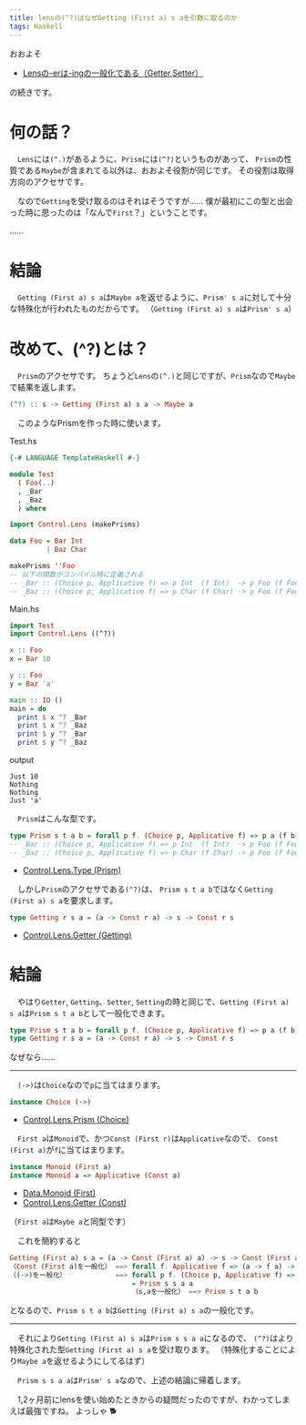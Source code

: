 ```yaml
---
title: lensの(^?)はなぜGetting (First a) s aを引数に取るのか
tags: Haskell
---
```

おおよそ

- [Lensの-erは-ingの一般化である（Getter,Setter）](./2017-08-13-lens-er-is-generalizing-of-ing.html)

の続きです。


# 何の話？
　`Lens`には`(^.)`があるように、`Prism`には`(^?)`というものがあって、
`Prism`の性質である`Maybe`が含まれてる以外は、おおよそ役割が同じです。
その役割は取得方向のアクセサです。

　なので`Getting`を受け取るのはそれはそうですが……
僕が最初にこの型と出会った時に思ったのは「なんで`First`？」ということです。

……


# 結論
　`Getting (First a) s a`は`Maybe a`を返せるように、`Prism' s a`に対して十分な特殊化が行われたものだからです。
（`Getting (First a) s a`は`Prism' s a`）


# 改めて、(^?)とは？
　`Prism`のアクセサです。
ちょうど`Lens`の`(^.)`と同じですが、`Prism`なので`Maybe`で結果を返します。

```haskell
(^?) :: s -> Getting (First a) s a -> Maybe a
```

　このようなPrismを作った時に使います。

Test.hs
```haskell
{-# LANGUAGE TemplateHaskell #-}

module Test
  ( Foo(..)
  , _Bar
  , _Baz
  ) where

import Control.Lens (makePrisms)

data Foo = Bar Int
         | Baz Char

makePrisms ''Foo
-- 以下の関数がコンパイル時に定義される
-- _Bar :: (Choice p, Applicative f) => p Int  (f Int)  -> p Foo (f Foo)
-- _Baz :: (Choice p, Applicative f) => p Char (f Char) -> p Foo (f Foo)
```

Main.hs
```haskell
import Test
import Control.Lens ((^?))

x :: Foo
x = Bar 10

y :: Foo
y = Baz 'a'

main :: IO ()
main = do
  print $ x ^? _Bar
  print $ x ^? _Baz
  print $ y ^? _Bar
  print $ y ^? _Baz
```

output
```
Just 10
Nothing
Nothing
Just 'a'
```

　`Prism`はこんな型です。

```haskell
type Prism s t a b = forall p f. (Choice p, Applicative f) => p a (f b) -> p s (f t)
-- _Bar :: (Choice p, Applicative f) => p Int  (f Int)  -> p Foo (f Foo)
-- _Baz :: (Choice p, Applicative f) => p Char (f Char) -> p Foo (f Foo)
```

- [Control.Lens.Type (Prism)](https://www.stackage.org/haddock/lts-8.11/lens-4.15.1/Control-Lens-Type.html#t:Prism)

　しかし`Prism`のアクセサである`(^?)`は、
`Prism s t a b`ではなく`Getting (First a) s a`を要求します。

```haskell
type Getting r s a = (a -> Const r a) -> s -> Const r s
```

- [Control.Lens.Getter (Getting)](https://www.stackage.org/haddock/lts-8.11/lens-4.15.1/Control-Lens-Getter.html#t:Getting)


# 結論
　やはり`Getter`, `Getting`、`Setter`, `Setting`の時と同じで、`Getting (First a) s a`は`Prism s t a b`として一般化できます。

```haskell
type Prism s t a b = forall p f. (Choice p, Applicative f) => p a (f b) -> p s (f t)
type Getting r s a = (a -> Const r a) -> s -> Const r s
```

なぜなら……

- - -

　`(->)`は`Choice`なので`p`に当てはまります。

```haskell
instance Choice (->)
```

- [Control.Lens.Prism (Choice)](https://www.stackage.org/haddock/lts-8.11/lens-4.15.1/Control-Lens-Prism.html#t:Choice)

　`First a`は`Monoid`で、かつ`Const (First r)`は`Applicative`なので、
`Const (First a)`が`f`に当てはまります。

```haskell
instance Monoid (First a)
instance Monoid a => Applicative (Const a)
```

- [Data.Monoid (First)](https://www.stackage.org/haddock/lts-8.11/base-4.9.1.0/Data-Monoid.html#t:First)
- [Control.Lens.Getter (Const)](https://www.stackage.org/haddock/lts-8.11/lens-4.15.1/Control-Lens-Getter.html#t:Const)

（`First a`は`Maybe a`と同型です）

　これを簡約すると

```haskell
Getting (First a) s a = (a -> Const (First a) a) -> s -> Const (First a) s
（Const (First a)を一般化） ==> forall f. Applicative f => (a -> f a) -> s -> f s
（(->)を一般化）            ==> forall p f. (Choice p, Applicative f) => p a (f a) -> p s (f s)
                              = Prism s s a a
                              （s,aを一般化） ==> Prism s t a b
```

となるので、`Prism s t a b`は`Getting (First a) s a`の一般化です。

- - -

　それにより`Getting (First a) s a`は`Prism s s a a`になるので、
`(^?)`はより特殊化された型`Getting (First a) s a`を受け取ります。
（特殊化することにより`Maybe a`を返せるようにしてるはず）

　`Prism s s a a`は`Prism' s a`なので、上述の結論に帰着します。

　1,2ヶ月前にlensを使い始めたときからの疑問だったのですが、わかってしまえば最強ですね。
よっしゃ :dog2:
